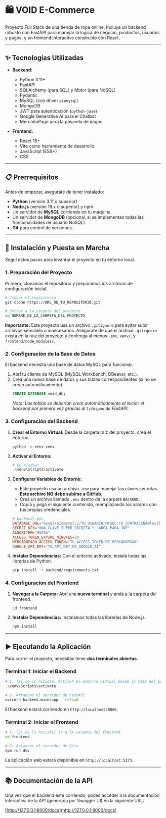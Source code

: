 # 🛍️ VOID E-Commerce

Proyecto Full Stack de una tienda de ropa online. Incluye un backend robusto con FastAPI para manejar la lógica de negocio, productos, usuarios y pagos, y un frontend interactivo construido con React.

---
## ✨ Tecnologías Utilizadas

* **Backend:**
  * Python 3.11+
  * FastAPI
  * SQLAlchemy (para SQL) y Motor (para NoSQL)
  * Pydantic
  * MySQL (con driver `aiomysql`)
  * MongoDB
  * JWT para autenticación (`python-jose`)
  * Google Generative AI para el Chatbot
  * MercadoPago para la pasarela de pagos

* **Frontend:**
  * React 18+
  * Vite como herramienta de desarrollo
  * JavaScript (ES6+)
  * CSS

---
## 📋 Prerrequisitos

Antes de empezar, asegurate de tener instalado:

* **Python** (versión 3.11 o superior)
* **Node.js** (versión 18.x o superior) y npm
* Un servidor de **MySQL** corriendo en tu máquina.
* Un servidor de **MongoDB** (opcional, si se implementan todas las funcionalidades de usuario NoSQL).
* **Git** para control de versiones.

---
## 🚀 Instalación y Puesta en Marcha

Seguí estos pasos para levantar el proyecto en tu entorno local.

### 1. Preparación del Proyecto

Primero, clonamos el repositorio y preparamos los archivos de configuración inicial.

```bash
# Clonar el repositorio
git clone https://URL_DE_TU_REPOSITORIO.git

# Entrar a la carpeta del proyecto
cd NOMBRE_DE_LA_CARPETA_DEL_PROYECTO
```

**Importante:** Este proyecto usa un archivo `.gitignore` para evitar subir archivos sensibles o innecesarios. Asegurate de que el archivo `.gitignore` exista en la raíz del proyecto y contenga al menos `.env`, `venv/`, y `frontend/node_modules/`.

### 2. Configuración de la Base de Datos

El backend necesita una base de datos MySQL para funcionar.

1.  Abrí tu cliente de MySQL (MySQL Workbench, DBeaver, etc.).
2.  Creá una nueva base de datos y sus tablas correspondientes (si no se crean automáticamente).
    ```sql
    CREATE DATABASE void_db;
    ```
    *Nota: Las tablas se deberían crear automáticamente al iniciar el backend por primera vez gracias al `lifespan` de FastAPI.*

### 3. Configuración del Backend

1.  **Crear el Entorno Virtual:** Desde la carpeta raíz del proyecto, creá el entorno.
    ```bash
    python -m venv venv
    ```

2.  **Activar el Entorno:**
    ```bash
    # En Windows
    .\venv\Scripts\activate
    ```

3.  **Configurar Variables de Entorno:**
    * Este proyecto usa un archivo `.env` para manejar las claves secretas. **Este archivo NO debe subirse a GitHub.**
    * Creá un archivo llamado `.env` dentro de la carpeta `BACKEND`.
    * Copiá y pegá el siguiente contenido, reemplazando los valores con tus propias credenciales.

    ```ini
    # backend/.env
    DATABASE_URL="mysql+aiomysql://TU_USUARIO_MYSQL:TU_CONTRASEÑA@localhost/void_db"
    SECRET_KEY="UNA_CLAVE_SUPER_SECRETA_Y_LARGA_PARA_JWT"
    ALGORITHM="HS256"
    ACCESS_TOKEN_EXPIRE_MINUTES=30
    MERCADOPAGO_ACCESS_TOKEN="TU_ACCESS_TOKEN_DE_MERCADOPAGO"
    GOOGLE_API_KEY="TU_API_KEY_DE_GOOGLE_AI"
    ```

4.  **Instalar Dependencias:** Con el entorno activado, instalá todas las librerías de Python.
    ```bash
    pip install -r backend/requirements.txt
    ```

### 4. Configuración del Frontend

1.  **Navegar a la Carpeta:** Abrí una **nueva terminal** y andá a la carpeta del frontend.
    ```bash
    cd frontend
    ```
2.  **Instalar Dependencias:** Instalamos todas las librerías de Node.js.
    ```bash
    npm install
    ```

---
## ▶️ Ejecutando la Aplicación

Para correr el proyecto, necesitás tener **dos terminales abiertas**.

### Terminal 1: Iniciar el Backend
```bash
# 1. (Si no lo hiciste) Activar el entorno virtual desde la raíz del proyecto
.\venv\Scripts\activate

# 2. Arrancar el servidor de FastAPI
uvicorn backend.main:app --reload
```
El backend estará corriendo en `http://localhost:8000`.

### Terminal 2: Iniciar el Frontend
```bash
# 1. (Si no lo hiciste) Ir a la carpeta del frontend
cd frontend

# 2. Arrancar el servidor de Vite
npm run dev
```
La aplicación web estará disponible en `http://localhost:5173`.

---
## 📚 Documentación de la API

Una vez que el backend esté corriendo, podés acceder a la documentación interactiva de la API (generada por Swagger UI) en la siguiente URL:

[http://127.0.0.1:8000/docs](http://127.0.0.1:8000/docs)